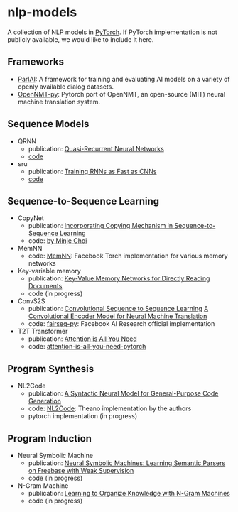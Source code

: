 # nlp-models
A collection of NLP models in [PyTorch](http://pytorch.org/). If PyTorch implementation is not publicly available, we would like to include it here.

## Frameworks
* [ParlAI](https://github.com/facebookresearch/ParlAI): A framework for training and evaluating AI models on a variety of openly available dialog datasets.
* [OpenNMT-py](https://github.com/OpenNMT/OpenNMT-py): Pytorch port of OpenNMT, an open-source (MIT) neural machine translation system.

## Sequence Models
* QRNN
  * publication: [Quasi-Recurrent Neural Networks](https://arxiv.org/abs/1611.01576)
  * [code](https://github.com/salesforce/pytorch-qrnn)
* sru
  * publication: [Training RNNs as Fast as CNNs](https://arxiv.org/abs/1709.02755)
  * [code](https://github.com/taolei87/sru)

## Sequence-to-Sequence Learning
* CopyNet
  * publication: [Incorporating Copying Mechanism in Sequence-to-Sequence Learning]()
  * code: [by Minje Choi](https://github.com/mjc92/CopyNet)
* MemNN
  * code: [MemNN](https://github.com/facebook/MemNN): Facebook Torch implementation for various memory networks
* Key-variable memory
  * publication: [Key-Value Memory Networks for Directly Reading Documents](https://arxiv.org/abs/1606.03126)
  * code (in progress)
* ConvS2S
  * publication: [Convolutional Sequence to Sequence Learning](https://arxiv.org/abs/1705.03122) [A Convolutional Encoder Model for Neural Machine Translation]()
  * code: [fairseq-py](https://github.com/facebookresearch/fairseq-py): Facebook AI Research official implementation
* T2T Transformer
  * publication: [Attention is All You Need](https://arxiv.org/abs/1706.03762)
  * code: [attention-is-all-you-need-pytorch](https://github.com/jadore801120/attention-is-all-you-need-pytorch)

## Program Synthesis
* NL2Code
  * publication: [A Syntactic Neural Model for General-Purpose Code Generation](https://arxiv.org/abs/1704.01696)
  * code: [NL2Code](https://github.com/neulab/NL2code): Theano implementation by the authors
  * pytorch implementation (in progress)
  
## Program Induction
* Neural Symbolic Machine
  * publication: [Neural Symbolic Machines: Learning Semantic Parsers on Freebase with Weak Supervision](https://arxiv.org/abs/1611.00020)
  * code (in progress)
* N-Gram Machine
  * publication: [Learning to Organize Knowledge with N-Gram Machines](https://arxiv.org/abs/1711.06744)
  * code (in progress)
